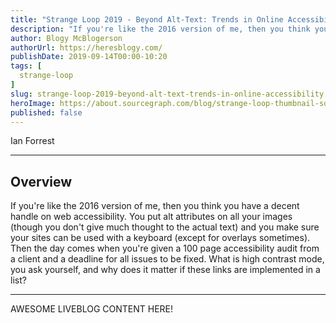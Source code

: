 ```yaml
---
title: "Strange Loop 2019 - Beyond Alt-Text: Trends in Online Accessibility"
description: "If you're like the 2016 version of me, then you think you have a decent handle on web accessibility. You put alt attributes on all your images (though you don't give much thought to the actual text) and you make sure your sites can be used with a keyboard (except for overlays sometimes). Then the day comes when you're given a 100 page accessibility audit from a client and a deadline for all issues to be fixed. What is high contrast mode, you ask yourself, and why does it matter if these links are implemented in a list?"
author: Blogy McBlogerson
authorUrl: https://heresblogy.com/
publishDate: 2019-09-14T00:00-10:20
tags: [
  strange-loop
]
slug: strange-loop-2019-beyond-alt-text-trends-in-online-accessibility
heroImage: https://about.sourcegraph.com/blog/strange-loop-thumbnail-square-v2.jpg
published: false
---
```


<div class="container p-0 liveblog-presenters">
  <div class="row m-0">
      <p class=" mr-12 m-0">
        <span class="liveblog-presenters__name">Ian Forrest</span>
        <a href="https://twitter.com/ianforr" target="_blank" title="Twitter"><i class="fa fa-twitter pr-2"></i></a>
      </p>
  </div>
</div>

---

## Overview

If you're like the 2016 version of me, then you think you have a decent handle on web accessibility. You put alt attributes on all your images (though you don't give much thought to the actual text) and you make sure your sites can be used with a keyboard (except for overlays sometimes). Then the day comes when you're given a 100 page accessibility audit from a client and a deadline for all issues to be fixed. What is high contrast mode, you ask yourself, and why does it matter if these links are implemented in a list?

---

AWESOME LIVEBLOG CONTENT HERE!

<!-- Note on images
  Images (e.g. my_image.jpg) should be put in the `website/static/blog/strange-loop-2019` directory, with the path to the image in your post being `/blog/strange-loop-2019/my_image.jpg`. If you'd rather host the images somewhere else for ease of use, that's fine too.

  Please also try to keep your images to a reasonable size by:
    - Using JPEG compression, unless image is mostly solid color 
    - JPEG compression set between 60%-80%
    - Resizing the image to be no wider then 750px
    - If PNG, use a tool like ImageOptim (https://imageoptim.com/mac) to optimize the file size

  I suggest re-sizing and compressing all the images in one batch as a last step.
-->  
